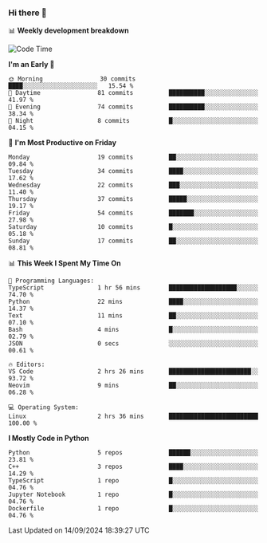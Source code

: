 ### Hi there 👋

📊 **Weekly development breakdown**
<!--START_SECTION:waka-->
![Code Time](http://img.shields.io/badge/Code%20Time-225%20hrs%2037%20mins-blue)

**I'm an Early 🐤** 

```text
🌞 Morning                30 commits          ████░░░░░░░░░░░░░░░░░░░░░   15.54 % 
🌆 Daytime                81 commits          ██████████░░░░░░░░░░░░░░░   41.97 % 
🌃 Evening                74 commits          ██████████░░░░░░░░░░░░░░░   38.34 % 
🌙 Night                  8 commits           █░░░░░░░░░░░░░░░░░░░░░░░░   04.15 % 
```
📅 **I'm Most Productive on Friday** 

```text
Monday                   19 commits          ██░░░░░░░░░░░░░░░░░░░░░░░   09.84 % 
Tuesday                  34 commits          ████░░░░░░░░░░░░░░░░░░░░░   17.62 % 
Wednesday                22 commits          ███░░░░░░░░░░░░░░░░░░░░░░   11.40 % 
Thursday                 37 commits          █████░░░░░░░░░░░░░░░░░░░░   19.17 % 
Friday                   54 commits          ███████░░░░░░░░░░░░░░░░░░   27.98 % 
Saturday                 10 commits          █░░░░░░░░░░░░░░░░░░░░░░░░   05.18 % 
Sunday                   17 commits          ██░░░░░░░░░░░░░░░░░░░░░░░   08.81 % 
```


📊 **This Week I Spent My Time On** 

```text
💬 Programming Languages: 
TypeScript               1 hr 56 mins        ███████████████████░░░░░░   74.70 % 
Python                   22 mins             ████░░░░░░░░░░░░░░░░░░░░░   14.37 % 
Text                     11 mins             ██░░░░░░░░░░░░░░░░░░░░░░░   07.10 % 
Bash                     4 mins              █░░░░░░░░░░░░░░░░░░░░░░░░   02.79 % 
JSON                     0 secs              ░░░░░░░░░░░░░░░░░░░░░░░░░   00.61 % 

🔥 Editors: 
VS Code                  2 hrs 26 mins       ███████████████████████░░   93.72 % 
Neovim                   9 mins              ██░░░░░░░░░░░░░░░░░░░░░░░   06.28 % 

💻 Operating System: 
Linux                    2 hrs 36 mins       █████████████████████████   100.00 % 
```

**I Mostly Code in Python** 

```text
Python                   5 repos             ██████░░░░░░░░░░░░░░░░░░░   23.81 % 
C++                      3 repos             ████░░░░░░░░░░░░░░░░░░░░░   14.29 % 
TypeScript               1 repo              █░░░░░░░░░░░░░░░░░░░░░░░░   04.76 % 
Jupyter Notebook         1 repo              █░░░░░░░░░░░░░░░░░░░░░░░░   04.76 % 
Dockerfile               1 repo              █░░░░░░░░░░░░░░░░░░░░░░░░   04.76 % 
```




 Last Updated on 14/09/2024 18:39:27 UTC
<!--END_SECTION:waka-->
<!--
**R-enanVieira/R-enanVieira** is a ✨ _special_ ✨ repository because its `README.md` (this file) appears on your GitHub profile.

Here are some ideas to get you started:

- 🔭 I’m currently working on ...
- 🌱 I’m currently learning ...
- 👯 I’m looking to collaborate on ...
- 🤔 I’m looking for help with ...
- 💬 Ask me about ...
- 📫 How to reach me: ...
- 😄 Pronouns: ...
- ⚡ Fun fact: ...
-->
